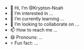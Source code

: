 - 👋 Hi, I’m @Krypton-Noah
- 👀 I’m interested in ...
- 🌱 I’m currently learning ...
- 💞️ I’m looking to collaborate on ...
- 📫 How to reach me ...
- 😄 Pronouns: ...
- ⚡ Fun fact: ...

<!---
Krypton-Noah/Krypton-Noah is a ✨ special ✨ repository because its `README.md` (this file) appears on your GitHub profile.
You can click the Preview link to take a look at your changes.
--->
